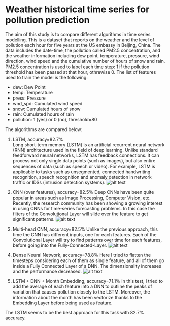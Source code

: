 # Weather historical time series for pollution prediction

The aim of this study is to compare different algorithms in time series modelling.
This is a dataset that reports on the weather and the level of pollution each hour for five years at the US embassy in Beijing, China.
The data includes the date-time, the pollution called PM2.5 concentration, and the weather information including dew point, temperature, pressure, wind direction, wind speed and the cumulative number of hours of snow and rain. PM2.5 concentration is used to label each time step: 1 if the pollution threshold has been passed at that hour, othrewise 0.
The list of features used to train the model is the following:
* dew: Dew Point
* temp: Temperature
* press: Pressure
* wnd_spd: Cumulated wind speed
* snow: Cumulated hours of snow
* rain: Cumulated hours of rain
* pollution: 1 (yes) or 0 (no), threshold=80

The algorithms are compared below:

1) LSTM, accuracy=82.7%  
Long short-term memory (LSTM) is an artificial recurrent neural network (RNN) architecture used in the field of deep learning. Unlike standard feedforward neural networks, LSTM has feedback connections. It can process not only single data points (such as images), but also entire sequences of data (such as speech or video). For example, LSTM is applicable to tasks such as unsegmented, connected handwriting recognition, speech recognition and anomaly detection in network traffic or IDSs (intrusion detection systems).
![alt text](https://github.com/SamueleFaggiano/pollution_timeseries/blob/main/lstm.png)

2) CNN (over features), accuracy=82.5%
Deep CNNs have been quite popular in areas such as Image Processing, Computer Vision, etc. Recently, the research community has been showing a growing interest in using CNNs for time-series forecasting problems. In this case the filters of the Convolutional Layer will slide over the feature to get significant patterns.
![alt text](https://github.com/SamueleFaggiano/pollution_timeseries/blob/main/cnn_over_features.png)

3) Multi-head CNN, accuracy=82.5%
Unlike the previous approach, this time the CNN has different inputs, one for each features. Each of the Convolutional Layer will try to find patterns over time for each features, before going into the Fully-Connected-Layer.
![alt text](https://github.com/SamueleFaggiano/pollution_timeseries/blob/main/Multi-head-CNN.png)

4) Dense Neural Network, accuracy=78.8%
Here I tried to flatten the timesteps considering each of them as single feature, and all of them go inside a Fully Connected Layer of a DNN. The dimensionality increases and the performance decreased. 
![alt text](https://github.com/SamueleFaggiano/pollution_timeseries/blob/main/nn.jpg)

5) LSTM + DNN + Month Embedding, accuracy=71.1%
In this test, I tried to add the average of each feature into a DNN to outline the peaks of variation that causes pollution closely to the LSTM. Moreover, the information about the month has been vectorize thanks to the Embedding Layer before being used as feature.

The LSTM seems to be the best approach for this task with 82.7% accuracy.
